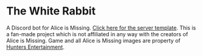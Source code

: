 # The White Rabbit
A Discord bot for Alice is Missing. [Click here for the server template](https://discord.new/YD7aEUr8AdBQ). This is a fan-made project which is not affiliated in any way with the creators of Alice is Missing. Game and all Alice is Missing images are property of [Hunters Entertainment](https://www.huntersentertainment.com/alice-is-missing).
